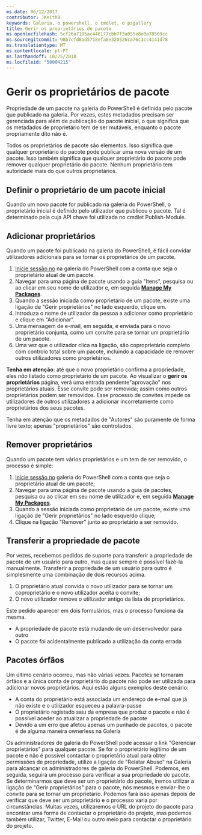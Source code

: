```yaml
---
ms.date: 06/12/2017
contributor: JKeithB
keywords: Galeria, o powershell, o cmdlet, o psgallery
title: Gerir os proprietários de pacote
ms.openlocfilehash: 5cf26a7195ac446177cbb7f3a055e8e0a78569cc
ms.sourcegitcommit: 98b7cfd8ad5718efa8e320526ca76c3cc4141d78
ms.translationtype: MT
ms.contentlocale: pt-PT
ms.lasthandoff: 10/25/2018
ms.locfileid: "50004215"
---
```

# <a name="managing-package-owners"></a>Gerir os proprietários de pacote

Propriedade de um pacote na galeria do PowerShell é definida pelo pacote que publicado na galeria.
Por vezes, estes metadados precisam ser gerenciada para além de publicação do pacote inicial, o que significa que os metadados de proprietário tem de ser mutáveis, enquanto o pacote propriamente dito não é.

Todos os proprietários de pacote são elementos.
Isso significa que qualquer proprietário do pacote pode publicar uma nova versão de um pacote. Isso também significa que qualquer proprietário do pacote pode remover qualquer proprietário do pacote.
Nenhum proprietário tem autoridade mais do que outros proprietários.

## <a name="setting-a-packages-initial-owner"></a>Definir o proprietário de um pacote inicial

Quando um novo pacote for publicado na galeria do PowerShell, o proprietário inicial é definido pelo utilizador que publicou o pacote. Tal é determinado pela cuja API chave foi utilizada no cmdlet Publish-Module.

## <a name="adding-owners"></a>Adicionar proprietários

Quando um pacote foi publicado na galeria do PowerShell, é fácil convidar utilizadores adicionais para se tornar os proprietários de um pacote.

1. [Inicie sessão no](https://powershellgallery.com/users/account/LogOn) na galeria do PowerShell com a conta que seja o proprietário atual de um pacote.
2. Navegar para uma página de pacote usando a guia "Itens", pesquisa ou ao clicar em seu nome de utilizador e, em seguida [ **Manage My Packages**](https://www.powershellgallery.com/account/Packages).
3. Quando a sessão iniciada como proprietário de um pacote, existe uma ligação de "Gerir proprietários" no lado esquerdo, clique em.
4. Introduza o nome de utilizador da pessoa a adicionar como proprietário e clique em "Adicionar".
5. Uma mensagem de e-mail, em seguida, é enviada para o novo proprietário conjunta, como um convite para se tornar um proprietário de um pacote.
6. Uma vez que o utilizador clica na ligação, são coproprietário completo com controlo total sobre um pacote, incluindo a capacidade de remover outros utilizadores como proprietários.

**Tenha em atenção**: até que o novo proprietário confirma a propriedade, eles *não* listado como proprietário de um pacote.
Ao visualizar o **gerir os proprietários** página, verá uma entrada pendente"aprovação" nos proprietários atuais.
Esse convite pode ser removida; assim como outros proprietários podem ser removidos.
Esse processo de convites impede os utilizadores de outros utilizadores a adicionar incorretamente como proprietários dos seus pacotes.

Tenha em atenção que os metadados de "Autores" são puramente de forma livre texto; apenas "proprietários" são controlados.


## <a name="removing-owners"></a>Remover proprietários

Quando um pacote tem vários proprietários e um tem de ser removido, o processo é simple:

1. [Inicie sessão no](https://powershellgallery.com/users/account/LogOn) galeria do PowerShell com a conta que seja o proprietário atual de um pacote;
2. Navegar para uma página de pacote usando a guia de pacotes, pesquisa ou ao clicar em seu nome de utilizador e, em seguida [ **Manage My Packages**](https://www.powershellgallery.com/account/Packages).
3. Quando a sessão iniciada como proprietário de um pacote, existe uma ligação de "Gerir proprietários" no lado esquerdo clique;
4. Clique na ligação "Remover" junto ao proprietário a ser removido.



## <a name="transferring-package-ownership"></a>Transferir a propriedade de pacote

Por vezes, recebemos pedidos de suporte para transferir a propriedade de pacote de um usuário para outro, mas quase sempre é possível fazê-la manualmente.
Transferir a propriedade de um usuário para outro é simplesmente uma combinação de dois recursos acima.

1. O proprietário atual convida o novo utilizador para se tornar um coproprietário e o novo utilizador aceita o convite;
2. O novo utilizador remove o utilizador antigo da lista de proprietários.

Este pedido aparecer em dois formulários, mas o processo funciona da mesma.

- A propriedade de pacote está mudando de um desenvolvedor para outro
- O pacote foi acidentalmente publicado a utilização da conta errada


## <a name="orphaned-packages"></a>Pacotes órfãos

Um último cenário ocorreu, mas não várias vezes.
Pacotes se tornaram órfãos e a única conta de proprietário do pacote não pode ser utilizada para adicionar novos proprietários.
Aqui estão alguns exemplos deste cenário:

- A conta do proprietário está associada um endereço de e-mail que já não existe e o utilizador esqueceu a palavra-passe
- O proprietário registado saiu da empresa que produz o pacote e não é possível aceder ao atualizar a propriedade de pacote
- Devido a um erro que afetou apenas um punhado de pacotes, o pacote é de alguma maneira ownerless na Galeria

Os administradores de galeria do PowerShell pode acessar o link "Gerenciar proprietários" para qualquer pacote.
Se for o proprietário legítimo de um pacote e não é possível contactar o proprietário atual para obter permissões de propriedade, utilize a ligação de "Relatar Abuso" na Galeria para alcançar os administradores de galeria do PowerShell.
Podemos, em seguida, seguirá um processo para verificar a sua propriedade do pacote.
Se determinarmos que deve ser um proprietário do pacote, iremos utilizar a ligação de "Gerir proprietários" para o pacote, nós mesmos e enviar-lhe o convite para se tornar um proprietário.
Podemos fará isso apenas depois de verificar que deve ser um proprietário e o processo varia por circunstâncias.
Muitas vezes, utilizaremos o URL do projeto do pacote para encontrar uma forma de contactar o proprietário do projeto, mas podemos também utilizar, Twitter, E-Mail ou outro meio para contactar o proprietário do projeto.
